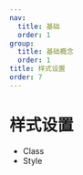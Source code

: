 ```yaml
---
nav:
  title: 基础
  order: 1
group:
  title: 基础概念
  order: 1
title: 样式设置
order: 7
---
```


# 样式设置

- Class
- Style
